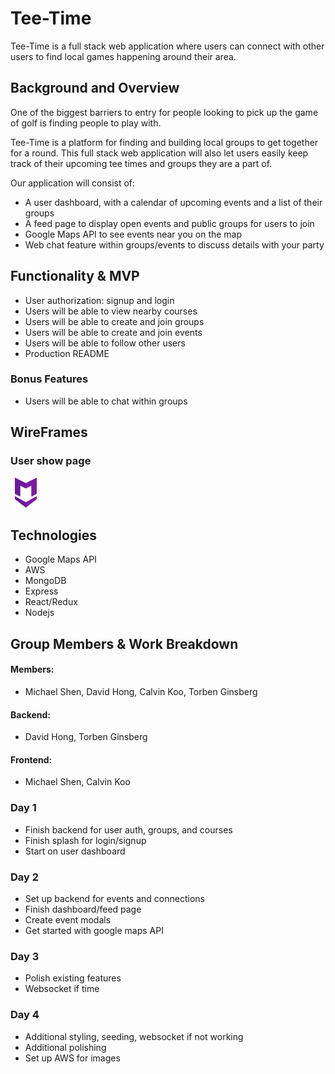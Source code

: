 # Tee-Time

Tee-Time is a full stack web application where users can connect with other users to find local games happening around their area.

## Background and Overview 
One of the biggest barriers to entry for people looking to pick up the game of golf is finding people to play with.

Tee-Time is a platform for finding and building local groups to get together for a round. This full stack web application will also let users easily keep track of their upcoming tee times and groups they are a part of.

Our application will consist of:
* A user dashboard, with a calendar of upcoming events and a list of their groups
* A feed page to display open events and public groups for users to join
* Google Maps API to see events near you on the map
* Web chat feature within groups/events to discuss details with your party

## Functionality & MVP 
* User authorization: signup and login 
* Users will be able to view nearby courses 
* Users will be able to create and join groups 
* Users will be able to create and join events 
* Users will be able to follow other users 
* Production README 

### Bonus Features 
* Users will be able to chat within groups 

## WireFrames 

### User show page 
![alt text](https://github.com/adam-p/markdown-here/raw/master/src/common/images/icon48.png "Logo Title Text 1")

## Technologies
* Google Maps API 
* AWS 
* MongoDB
* Express 
* React/Redux 
* Nodejs 

## Group Members & Work Breakdown 
#### Members: 
* Michael Shen, David Hong, Calvin Koo, Torben Ginsberg
#### Backend: 
* David Hong, Torben Ginsberg 
#### Frontend: 
* Michael Shen, Calvin Koo

### Day 1 
* Finish backend for user auth, groups, and courses 
* Finish splash for login/signup
* Start on user dashboard 

### Day 2
* Set up backend for events and connections
* Finish dashboard/feed page 
* Create event modals 
* Get started with google maps API 

### Day 3 
* Polish existing features 
* Websocket if time 

### Day 4
* Additional styling, seeding, websocket if not working
* Additional polishing 
* Set up AWS for images 
